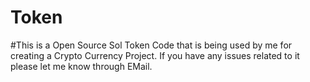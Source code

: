 # Token
#This is a Open Source Sol Token Code that is being used by me for creating a Crypto Currency Project. If you have any issues related to it please let me know through EMail.
